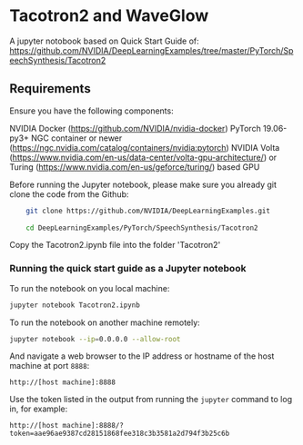 # Tacotron2 and WaveGlow

A jupyter notobook based on Quick Start Guide of: https://github.com/NVIDIA/DeepLearningExamples/tree/master/PyTorch/SpeechSynthesis/Tacotron2


## Requirements

Ensure you have the following components:

NVIDIA Docker (https://github.com/NVIDIA/nvidia-docker)
PyTorch 19.06-py3+ NGC container or newer (https://ngc.nvidia.com/catalog/containers/nvidia:pytorch)
NVIDIA Volta (https://www.nvidia.com/en-us/data-center/volta-gpu-architecture/) or Turing (https://www.nvidia.com/en-us/geforce/turing/) based GPU

Before running the Jupyter notebook, please make sure you already git clone the code from the Github:

```bash 
    git clone https://github.com/NVIDIA/DeepLearningExamples.git 
    
    cd DeepLearningExamples/PyTorch/SpeechSynthesis/Tacotron2
```
    
Copy the Tacotron2.ipynb file into the folder 'Tacotron2'

### Running the quick start guide as a Jupyter notebook

To run the notebook on you local machine: 

```bash
jupyter notebook Tacotron2.ipynb
```

To run the notebook on another machine remotely:

```bash
jupyter notebook --ip=0.0.0.0 --allow-root
```

And navigate a web browser to the IP address or hostname of the host machine
at port `8888`:

```
http://[host machine]:8888
```

Use the token listed in the output from running the `jupyter` command to log
in, for example:

```
http://[host machine]:8888/?token=aae96ae9387cd28151868fee318c3b3581a2d794f3b25c6b
```
